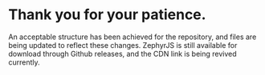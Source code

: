 # Thank you for your patience.
An acceptable structure has been achieved for the repository, and files are being updated to reflect these changes. ZephyrJS is still available for download through Github releases, and the CDN link is being revived currently.
